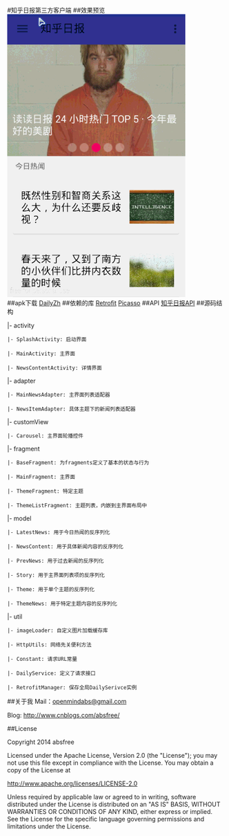 #知乎日报第三方客户端
##效果预览
![](https://github.com/absfree/DailyZh/blob/master/demo/demo.gif)  
##apk下载
[DailyZh](http://pan.baidu.com/s/1c1B9jfM)
##依赖的库
[Retrofit](https://github.com/square/retrofit)
[Picasso](https://github.com/square/picasso)
##API
[知乎日报API](https://github.com/izzyleung/ZhihuDailyPurify/wiki/知乎日报-API-分析)
##源码结构

  |- activity
  
    |- SplashActivity: 启动界面
    
    |- MainActivity: 主界面
    
    |- NewsContentActivity: 详情界面
    
  |- adapter
  
    |- MainNewsAdapter: 主界面列表适配器
    
    |- NewsItemAdapter: 具体主题下的新闻列表适配器
  
  |- customView
    
    |- Carousel: 主界面轮播控件
    
  |- fragment
  
    |- BaseFragment: 为fragments定义了基本的状态与行为
    
    |- MainFragment: 主界面
    
    |- ThemeFragment: 特定主题
    
    |- ThemeListFragment: 主题列表，内嵌到主界面布局中
    
  |- model
  
    |- LatestNews: 用于今日热闻的反序列化
    
    |- NewsContent: 用于具体新闻内容的反序列化
    
    |- PrevNews: 用于过去新闻的反序列化
    
    |- Story: 用于主界面列表项的反序列化
    
    |- Theme: 用于单个主题的反序列化
    
    |- ThemeNews: 用于特定主题内容的反序列化
    
  |- util
  
    |- imageLoader: 自定义图片加载缓存库
    
    |- HttpUtils: 网络先关便利方法
    
    |- Constant: 请求URL常量
    
    |- DailyService: 定义了请求接口
    
    |- RetrofitManager: 保存全局DailySerivce实例
    
##关于我
Mail：openmindabs@gmail.com

Blog: http://www.cnblogs.com/absfree/

##License

Copyright 2014 absfree

Licensed under the Apache License, Version 2.0 (the "License");
you may not use this file except in compliance with the License.
You may obtain a copy of the License at

   http://www.apache.org/licenses/LICENSE-2.0

Unless required by applicable law or agreed to in writing, software
distributed under the License is distributed on an "AS IS" BASIS,
WITHOUT WARRANTIES OR CONDITIONS OF ANY KIND, either express or implied.
See the License for the specific language governing permissions and
limitations under the License.
    
